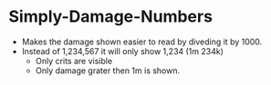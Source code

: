 # Simply-Damage-Numbers

- Makes the damage shown easier to read by diveding it by 1000. 
- Instead of 1,234,567 it will only show 1,234 (1m 234k)
  - Only crits are visible
  - Only damage grater then 1m is shown. 


 
